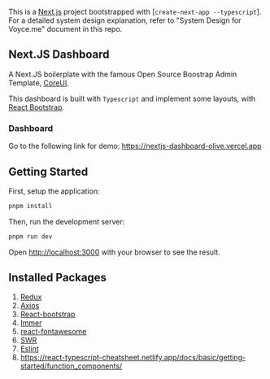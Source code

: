 This is a [Next.js](https://nextjs.org/) project bootstrapped with [`create-next-app --typescript`].
For a detailed system design explanation, refer to "System Design for Voyce.me" document in this repo.

## Next.JS Dashboard

A Next.JS boilerplate with the famous Open Source Boostrap Admin Template, [CoreUI](https://coreui.io/).

This dashboard is built with `Typescript` and implement some layouts, with [React Bootstrap](https://react-bootstrap.github.io/).


### Dashboard
Go to the following link for demo:
https://nextjs-dashboard-olive.vercel.app


## Getting Started

First, setup the application:

```bash
pnpm install
```

Then, run the development server:

```bash
pnpm run dev
```

Open [http://localhost:3000](http://localhost:3000) with your browser to see the result.




## Installed Packages

1. [Redux](https://redux.js.org/tutorials/fundamentals/part-1-overview)
2. [Axios](https://github.com/axios/axios)
3. [React-bootstrap](https://react-bootstrap.github.io/)
4. [Immer](https://github.com/immerjs/immer)
5. [react-fontawesome](https://fontawesome.com/docs/web/use-with/react/)
6. [SWR](https://swr.vercel.app/)
7. [Eslint](https://eslint.org/)
8. https://react-typescript-cheatsheet.netlify.app/docs/basic/getting-started/function_components/
